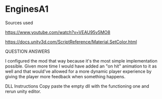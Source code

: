 # EnginesA1

Sources used

https://www.youtube.com/watch?v=VEAU95v5MO8

https://docs.unity3d.com/ScriptReference/Material.SetColor.html

QUESTION ANSWERS

I configured the mod that way because it's the most simple implementation possible.
Given more time I would have added an "on hit" animation to it as well and that would've
allowed for a more dynamic player experience by giving the player more feedback when 
something happens.

DLL Instructions
Copy paste the empty dll with the functioning one and rerun unity editor.

